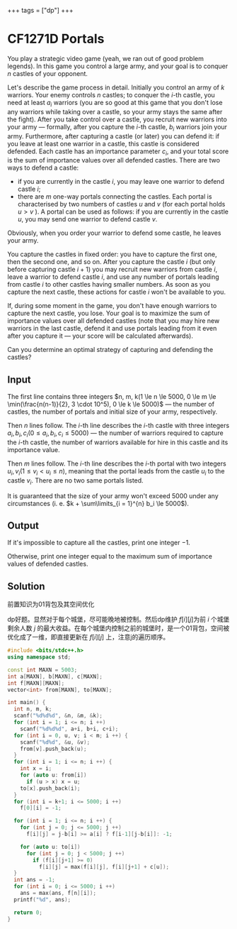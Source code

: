 +++
tags = ["dp"]
+++

# CF1271D Portals

You play a strategic video game (yeah, we ran out of good problem legends). In this game you control a large army, and your goal is to conquer $n$ castles of your opponent.

Let's describe the game process in detail. Initially you control an army of $k$ warriors. Your enemy controls $n$ castles; to conquer the $i$-th castle, you need at least $a_i$ warriors (you are so good at this game that you don't lose any warriors while taking over a castle, so your army stays the same after the fight). After you take control over a castle, you recruit new warriors into your army — formally, after you capture the $i$-th castle, $b_i$ warriors join your army. Furthermore, after capturing a castle (or later) you can defend it: if you leave at least one warrior in a castle, this castle is considered defended. Each castle has an importance parameter $c_i$, and your total score is the sum of importance values over all defended castles. There are two ways to defend a castle:

- if you are currently in the castle $i$, you may leave one warrior to defend castle $i$;
- there are $m$ one-way portals connecting the castles. Each portal is characterised by two numbers of castles $u$ and $v$ (for each portal holds $u > v$ ). A portal can be used as follows: if you are currently in the castle $u$, you may send one warrior to defend castle $v$.

Obviously, when you order your warrior to defend some castle, he leaves your army.

You capture the castles in fixed order: you have to capture the first one, then the second one, and so on. After you capture the castle $i$ (but only before capturing castle $i + 1$) you may recruit new warriors from castle $i$, leave a warrior to defend castle $i$, and use any number of portals leading from castle $i$ to other castles having smaller numbers. As soon as you capture the next castle, these actions for castle $i$ won't be available to you.

If, during some moment in the game, you don't have enough warriors to capture the next castle, you lose. Your goal is to maximize the sum of importance values over all defended castles (note that you may hire new warriors in the last castle, defend it and use portals leading from it even after you capture it — your score will be calculated afterwards).

Can you determine an optimal strategy of capturing and defending the castles?

## Input

The first line contains three integers $n, m, k(1 \le n \le 5000, 0 \le m \le \min(\frac{n(n-1)}{2}, 3 \cdot 10^5), 0 \le k \le 5000)$ — the number of castles, the number of portals and initial size of your army, respectively.

Then $n$ lines follow. The $i$-th line describes the $i$-th castle with three integers $a_i, b_i, c_i (0 \le a_i, b_i, c_i \le 5000 )$ — the number of warriors required to capture the $i$-th castle, the number of warriors available for hire in this castle and its importance value.

Then $m$ lines follow. The $i$-th line describes the $i$-th portal with two integers $u_i, v_i (1 \le v_i < u_i \le n)$, meaning that the portal leads from the castle $u_i$ to the castle $v_i$. There are no two same portals listed.

It is guaranteed that the size of your army won't exceed $5000$ under any circumstances (i. e. $k + \sum\limits_{i = 1}^{n} b_i \le 5000$).

## Output

If it's impossible to capture all the castles, print one integer $-1$.

Otherwise, print one integer equal to the maximum sum of importance values of defended castles.

## Solution

前置知识为01背包及其空间优化

dp好题。显然对于每个城堡，尽可能晚地被控制。然后dp维护 $f[i][j]$为前 $i$ 个城堡剩余人数 $j$ 的最大收益。在每个城堡内控制之前的城堡时，是一个01背包，空间被优化成了一维，即直接更新在 $f[i][j]$ 上，注意j的遍历顺序。


```c++
#include <bits/stdc++.h>
using namespace std;

const int MAXN = 5003;
int a[MAXN], b[MAXN], c[MAXN];
int f[MAXN][MAXN];
vector<int> from[MAXN], to[MAXN];

int main() {
  int n, m, k;
  scanf("%d%d%d", &n, &m, &k);
  for (int i = 1; i <= n; i ++)
    scanf("%d%d%d", a+i, b+i, c+i);
  for (int i = 0, u, v; i < m; i ++) {
    scanf("%d%d", &u, &v);
    from[v].push_back(u);
  }
  for (int i = 1; i <= n; i ++) {
    int x = i;
    for (auto u: from[i])
      if (u > x) x = u;
    to[x].push_back(i);
  }
  for (int i = k+1; i <= 5000; i ++)
    f[0][i] = -1;

  for (int i = 1; i <= n; i ++) {
    for (int j = 0; j <= 5000; j ++)
      f[i][j] = j-b[i] >= a[i] ? f[i-1][j-b[i]]: -1;

    for (auto u: to[i])
      for (int j = 0; j < 5000; j ++)
        if (f[i][j+1] >= 0)
          f[i][j] = max(f[i][j], f[i][j+1] + c[u]);
  }
  int ans = -1;
  for (int i = 0; i <= 5000; i ++)
    ans = max(ans, f[n][i]);
  printf("%d", ans);

  return 0;
}
```
